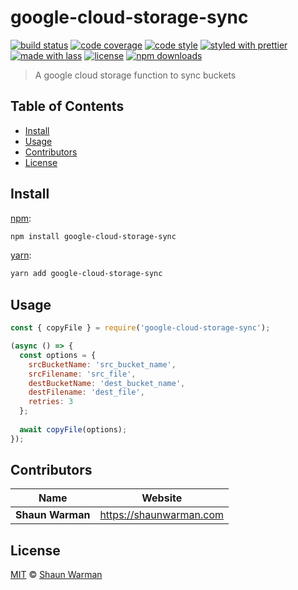 # google-cloud-storage-sync

[![build status](https://img.shields.io/travis/shaunwarman/google-cloud-storage-sync.svg)](https://travis-ci.com/shaunwarman/google-cloud-storage-sync)
[![code coverage](https://img.shields.io/codecov/c/github/shaunwarman/google-cloud-storage-sync.svg)](https://codecov.io/gh/shaunwarman/google-cloud-storage-sync)
[![code style](https://img.shields.io/badge/code_style-XO-5ed9c7.svg)](https://github.com/sindresorhus/xo)
[![styled with prettier](https://img.shields.io/badge/styled_with-prettier-ff69b4.svg)](https://github.com/prettier/prettier)
[![made with lass](https://img.shields.io/badge/made_with-lass-95CC28.svg)](https://lass.js.org)
[![license](https://img.shields.io/github/license/shaunwarman/google-cloud-storage-sync.svg)](LICENSE)
[![npm downloads](https://img.shields.io/npm/dt/google-cloud-storage-sync.svg)](https://npm.im/google-cloud-storage-sync)

> A google cloud storage function to sync buckets


## Table of Contents

* [Install](#install)
* [Usage](#usage)
* [Contributors](#contributors)
* [License](#license)


## Install

[npm][]:

```sh
npm install google-cloud-storage-sync
```

[yarn][]:

```sh
yarn add google-cloud-storage-sync
```


## Usage

```js
const { copyFile } = require('google-cloud-storage-sync');

(async () => {
  const options = {
    srcBucketName: 'src_bucket_name',
    srcFilename: 'src_file',
    destBucketName: 'dest_bucket_name',
    destFilename: 'dest_file',
    retries: 3
  };
  
  await copyFile(options);
});
```


## Contributors

| Name             | Website                   |
| ---------------- | ------------------------- |
| **Shaun Warman** | <https://shaunwarman.com> |


## License

[MIT](LICENSE) © [Shaun Warman](https://shaunwarman.com)


## 

[npm]: https://www.npmjs.com/

[yarn]: https://yarnpkg.com/
